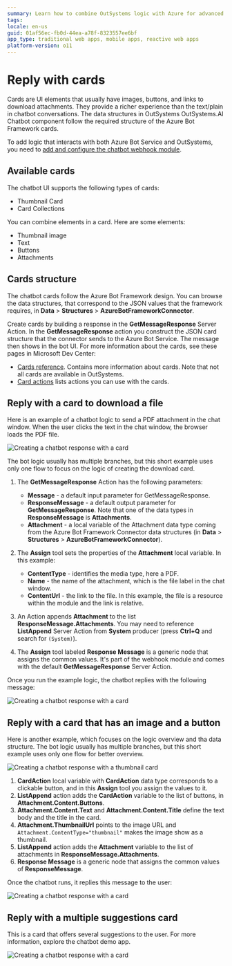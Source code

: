 ```yaml
---
summary: Learn how to combine OutSystems logic with Azure for advanced chatbot features. See how to use cards in the chatbot responses.
tags:
locale: en-us
guid: 01af56ec-fb0d-44ea-a78f-8323557ee6bf
app_type: traditional web apps, mobile apps, reactive web apps
platform-version: o11
---
```


# Reply with cards

Cards are UI elements that usually have images, buttons, and links to download attachments. They provide a richer experience than the text/plain in chatbot conversations. The data structures in OutSystems OutSystems.AI Chatbot component follow the required structure of the Azure Bot Framework cards.

<div class="info" markdown="1">

To add logic that interacts with both Azure Bot Service and OutSystems, you need to [add and configure the chatbot webhook module](guide-outsystems-webhook.md).

</div>

## Available cards

The chatbot UI supports the following types of cards:

* Thumbnail Card
* Card Collections

You can combine elements in a card. Here are some elements:

* Thumbnail image
* Text
* Buttons
* Attachments

## Cards structure

The chatbot cards follow the Azure Bot Framework design. You can browse the data structures, that correspond to the JSON values that the framework requires, in **Data** > **Structures** > **AzureBotFrameworkConnector**.

Create cards by building a response in the **GetMessageResponse** Server Action. In the **GetMessageResponse** action you construct the JSON card structure that the connector sends to the Azure Bot Service. The message then shows in the bot UI. For more information about the cards, see these pages in Microsoft Dev Center:

* [Cards reference](https://docs.microsoft.com/en-us/microsoftteams/platform/task-modules-and-cards/cards/cards-reference). Contains more information about cards. Note that not all cards are available in OutSystems.
* [Card actions](https://docs.microsoft.com/en-us/microsoftteams/platform/task-modules-and-cards/cards/cards-actions) lists actions you can use with the cards.

## Reply with a card to download a file

Here is an example of a chatbot logic to send a PDF attachment in the chat window. When the user clicks the text in the chat window, the browser loads the PDF file.

![Creating a chatbot response with a card](images/webhook-card-download-logic-sample-ss.png?width=600)

The bot logic usually has multiple branches, but this short example uses only one flow to focus on the logic of creating the download card.

1. The **GetMessageResponse** Action has the following parameters:

    * **Message** - a default input parameter for GetMessageResponse.
    * **ResponseMessage** - a default output parameter for **GetMessageResponse**. Note that one of the data types in **ResponseMessage** is **Attachments**.
    * **Attachment** - a local variable of the Attachment data type coming from the Azure Bot Framework Connector data structures (in **Data** > **Structures** > **AzureBotFrameworkConnector**).

1. The **Assign** tool sets the properties of the **Attachment** local variable. In this example:

    * **ContentType** - identifies the media type, here a PDF.
    * **Name** - the name of the attachment, which is the file label in the chat window.
    * **ContentUrl** - the link to the file. In this example, the file is a resource within the module and the link is relative.

1. An Action appends **Attachment** to the list **ResponseMessage.Attachments**. You may need to reference **ListAppend** Server Action from **System** producer (press **Ctrl+Q** and search for `(System)`).

1. The **Assign** tool labeled **Response Message** is a generic node that assigns the common values. It's part of the webhook module and comes with the default **GetMessageResponse** Server Action.

Once you run the example logic, the chatbot replies with the following message:

![Creating a chatbot response with a card](images/webhook-browser-preview-pdf-download.png?width=350)

## Reply with a card that has an image and a button

Here is another example, which focuses on the logic overview and tha data structure. The bot logic usually has multiple branches, but this short example uses only one flow for better overview. 

![Creating a chatbot response with a thumbnail card](images/webhook-card-download-thumbnail-sample-ss.png?width=600)

1. **CardAction** local variable with **CardAction** data type corresponds to a clickable button, and in this **Assign** tool you assign the values to it.
1. **ListAppend** action adds the **CardAction** variable to the list of buttons, in **Attachment.Content.Buttons**.
1. **Attachment.Content.Text** and **Attachment.Content.Title** define the text body and the title in the card.
1. **Attachment.ThumbnailUrl** points to the image URL and `Attachment.ContentType="thumbnail"` makes the image show as a thumbnail.
1. **ListAppend** action adds the **Attachment** variable to the list of attachments in **ResponseMessage.Attachments**.
1. **Response Message** is a generic node that assigns the common values of **ResponseMessage**.

Once the chatbot runs, it replies this message to the user:

![Creating a chatbot response with a card](images/webhook-browser-preview-thumbnail.png?width=350)

## Reply with a multiple suggestions card

This is a card that offers several suggestions to the user. For more information, explore the chatbot demo app.

![Creating a chatbot response with a card](images/webhook-browser-preview-multiple-suggestions.png?width=350)